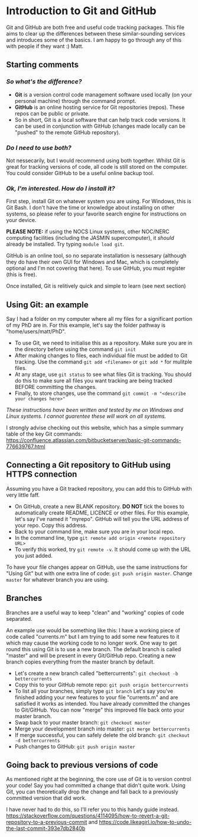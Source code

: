# Introduction to Git and GitHub

Git and GitHub are both free and useful code tracking packages. 
This file aims to clear up the differences between these similar-sounding services and introduces some of the basics.
I am happy to go through any of this with people if they want :) Matt.

## Starting comments
### *So what's the difference?*
- **Git** is a version control code management software used locally (on your personal machine) through the command prompt. 
- **GitHub** is an online hosting service for Git repositories (repos). These repos can be public or private.
- So in short, Git is a local software that can help track code versions. It can be used in conjunction with GitHub (changes made locally can be "pushed" to the remote GitHub repository).

### *Do I need to use both?*
Not nessecarily, but I would recommend using both together. 
Whilst Git is great for tracking versions of code, all code is still stored on the computer.
You could consider GitHub to be a useful online backup tool. 

### *Ok, I'm interested. How do I install it?*
First step, install Git on whatever system you are using. For Windows, this is Git Bash. 
I don't have the time or knowledge about installing on other systems, so please refer to your favorite search engine for instructions on your device.

**PLEASE NOTE:** if using the NOCS Linux systems, other NOC/NERC computing facilities (including the JASMIN supercomputer), it *should* already be installed. Try typing `module load git`.

GitHub is an online tool, so no separate installation is nessesary (although they do have their own GUI for Windows and Mac, which is completely optional and I'm not covering that here).
To use GitHub, you must register (this is free). 

Once installed, Git is relitively quick and simple to learn (see next section)


## Using Git: an example
Say I had a folder on my computer where all my files for a significant portion of my PhD are in. 
For this example, let's say the folder pathway is "home/users/matt/PhD".
* To use Git, we need to initialise this as a repository. Make sure you are in the directory before using the command `git init` 
* After making changes to files, each individual file must be added to Git tracking. Use the command `git add <filename>` or `git add *` for mulitple files.
* At any stage, use `git status` to see what files Git is tracking. You should do this to make sure all files you want tracking are being tracked BEFORE committing the changes.
* Finally, to store changes, use the command `git commit -m "<describe your changes here>"`


*These instructions have been written and tested by me on Windows and Linux systems. I cannot guarentee these will work on all systems.*

I strongly advise checking out this website, which has a simple summary table of the key Git commands: https://confluence.atlassian.com/bitbucketserver/basic-git-commands-776639767.html


## Connecting a Git repository to GitHub using HTTPS connection
Assuming you have a Git tracked repository, you can add this to GitHub with very little faff. 
* On GitHub, create a new BLANK repository. **DO NOT** tick the boxes to automatically create README, LICENCE or other files. For this example, let's say I've named it "myrepo". GitHub will tell you the URL address of your repo. Copy this address. 
* Back to your command line, make sure you are in your local repo. 
* In the command line, type `git remote add origin <remote repository URL>`
* To verify this worked, try `git remote -v`. It should come up with the URL you just added.

To have your file changes appear on GitHub, use the same instructions for "Using Git" but with one extra line of code:
`git push origin master`. Change `master` for whatever branch you are using.


## Branches
Branches are a useful way to keep "clean" and "working" copies of code separated. 

An example use would be something like this: I have a working piece of code called "currents.m" but I am trying to add some new features to it which may cause the working code to no longer work.
One way to get round this using Git is to use a new branch. The default branch is called "master" and will be present in every Git/GitHub repo. Creating a new branch copies everything from the master branch by default.
* Let's create a new branch called "bettercurrents": `git checkout -b bettercurrents`
* Copy this to your GitHub remote repo: `git push origin bettercurrents`
* To list all your branches, simply type `git branch`
Let's say you've finished adding your new features to your file "currents.m" and are satisfied it works as intended. 
You have already committed the changes to Git/GitHub. You can now "merge" this improved file back onto your master branch.
* Swap back to your master branch: `git checkout master`
* Merge your development branch into master: `git merge bettercurrents`
* If merge successful, you can safely delete the old branch: `git checkout -d bettercurrents`
* Push changes to GitHub: `git push origin master`


## Going back to previous versions of code
As mentioned right at the beginning, the core use of Git is to version control your code!
Say you had committed a change that didn't quite work.
Using Git, you can theoretically drop the change and fall back to a previously committed version that did work. 

I have never had to do this, so I'll refer you to this handy guide instead. 
https://stackoverflow.com/questions/4114095/how-to-revert-a-git-repository-to-a-previous-commit
and
https://code.likeagirl.io/how-to-undo-the-last-commit-393e7db2840b
 
